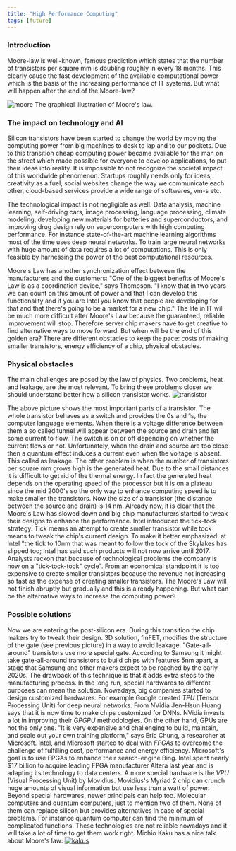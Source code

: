 ```yaml
---
title: "High Performance Computing"
tags: [future]
---
```


### Introduction
Moore-law is well-known, famous prediction which states that the number of transistors per square mm is doubling roughly in every 18 months. This clearly cause the fast development of the available computational power which is the basis of the increasing performance of IT systems. But what will happen after the end of the Moore-law?

![moore](/ai/images/moores_law.png "Moore's law")
The graphical illustration of Moore's law.

### The impact on technology and AI

Silicon transistors have been started to change the world by moving the computing power from big machines to desk to lap and to our pockets. Due to this transition cheap computing power became available for the man on the street which made possible for everyone to develop applications, to put their ideas into reality. It is impossible to not recognize the societal impact of this worldwide phenomenon. Startups roughly needs only for ideas, creativity as a fuel, social websites change the way we communicate each other, cloud-based services provide a wide range of softwares, vm-s etc. 

The technological impact is not negligible as well. Data analysis, machine learning, self-driving cars, image processing, language processing, climate modeling, developing new materials for batteries and superconductors, and improving drug design rely on supercomputers with high computing performance. For instance state-of-the-art machine learning algorithms most of the time uses deep neural networks. To train large neural networks with huge amount of data requires a lot of computations. This is only feasible by harnessing the power of the best computational resources. 

Moore's Law has another synchronization effect between the manufacturers and the customers: "One of the biggest benefits of Moore's Law is as a coordination device," says Thompson. "I know that in two years we can count on this amount of power and that I can develop this functionality and if you are Intel you know that people are developing for that and that there's going to be a market for a new chip." The life in IT will be much more difficult after Moore's Law because the guaranteed, reliable improvement will stop. Therefore server chip makers have to get creative to find alternative ways to move forward.
But when will be the end of this golden era? There are different obstacles to keep the pace: costs of making smaller transistors, energy efficiency of a chip, physical obstacles. 
### Physical obstacles
The main challenges are posed by the law of physics. Two problems, heat and leakage, are the most relevant. To bring these problems closer we should understand better how a silicon transistor works.
![transistor](/ai/images/transistor.jpg "Transistor")

The above picture shows the most important parts of a transistor. The whole transistor behaves as a switch and provides the 0s and 1s, the computer language elements. When there is a voltage difference between them a so called tunnel will appear between the source and drain and let some current to flow. The switch is on or off depending on whether the current flows or not. Unfortunately, when the drain and source are too close then a quantum effect induces a current even when the voltage is absent. This called as leakage.
The other problem is when the number of transistors per square mm grows high is the generated heat. Due to the small distances it is difficult to get rid of the thermal energy. In fact the generated heat depends on the operating speed of the processor but it is on a plateau since the mid 2000's so the only way to enhance computing speed is to make smaller the transistors. 
Now the size of a transistor (the distance between the source and drain) is 14 nm.  Already now, it is clear that the Moore's Law has slowed down and big chip manufacturers started to tweak their designs to enhance the performance. Intel introduced the tick-tock strategy. Tick means an attempt to create smaller transistor while tock means to tweak the chip's current design. To make it better emphasized: at Intel "the tick to 10nm that was meant to follow the tock of the Skylakes has slipped too; Intel has said such products will not now arrive until 2017. Analysts reckon that because of technological problems the company is now on a "tick-tock-tock" cycle".
From an economical standpoint it is too expensive to create smaller transistors because the revenue not increasing so fast as the expense of creating smaller transistors. 
The Moore's Law will not finish abruptly but gradually and this is already happening. But what can be the alternative ways to increase the computing power?
### Possible solutions
Now we are entering the post-silicon era. During this transition the chip makers try to tweak their design. 3D solution, finFET, modifies the structure of the gate (see previous picture) in a way to avoid leakage. "Gate-all-around" transistors use more special gate. According to Samsung it might take gate-all-around transistors to build chips with features 5nm apart, a stage that Samsung and other makers expect to be reached by the early 2020s. The drawback of this technique is that it adds extra steps to the manufacturing process. 
In the long run, special hardwares to different purposes can mean the solution. Nowadays, big companies started to design customized hardwares. For example Google created *TPU* (Tensor Processing Unit) for deep neural networks. From NVidia Jen-Hsun Huang says that it is now time to make chips customized for DNNs. NVidia invests a lot in improving their *GPGPU* methodologies. On the other hand, GPUs are not the only one. "It is very expensive and challenging to build, maintain, and scale out your own training platform," says Eric Chung, a researcher at Microsoft. Intel, and Microsoft started to deal with *FPGAs* to overcome the challenge of fulfilling cost, performance and energy efficiency. Microsoft's goal is to use FPGAs to enhance their search-engine Bing. Intel spent nearly $17 billion to acquire leading FPGA manufacturer Altera last year and is adapting its technology to data centers. A more special hardware is the *VPU* (Visual Processing Unit) by Movidius. Movidius's Myriad 2 chip can crunch huge amounts of visual information but use less than a watt of power. 
Beyond special hardwares, newer principals can help too. Molecular computers and quantum computers, just to mention two of them. None of them can replace silicon but provides alternatives in case of special problems. For instance quantum computer can find the minimum of complicated functions. These technologies are not reliable nowadays and it will take a lot of time to get them work right.
Michio Kaku has a nice talk about Moore's law:
[![kakus](https://img.youtube.com/vi/bm6ScvNygUU/0.jpg)](https://www.youtube.com/watch?v=bm6ScvNygUU)
